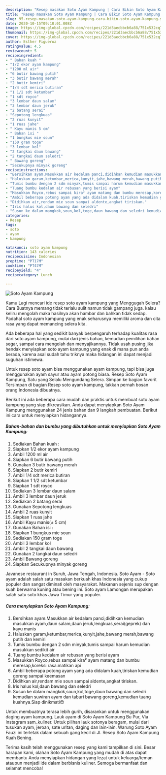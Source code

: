 ```yaml
---
description: "Resep masakan Soto Ayam Kampung | Cara Bikin Soto Ayam Kampung Yang Enak Banget"
title: "Resep masakan Soto Ayam Kampung | Cara Bikin Soto Ayam Kampung Yang Enak Banget"
slug: 95-resep-masakan-soto-ayam-kampung-cara-bikin-soto-ayam-kampung-yang-enak-banget
date: 2020-10-15T09:10:01.008Z
image: https://img-global.cpcdn.com/recipes/221d3aecbbcb6a88/751x532cq70/soto-ayam-kampung-foto-resep-utama.jpg
thumbnail: https://img-global.cpcdn.com/recipes/221d3aecbbcb6a88/751x532cq70/soto-ayam-kampung-foto-resep-utama.jpg
cover: https://img-global.cpcdn.com/recipes/221d3aecbbcb6a88/751x532cq70/soto-ayam-kampung-foto-resep-utama.jpg
author: Esther Figueroa
ratingvalue: 4.5
reviewcount: 5
recipeingredient:
- " Bahan kuah "
- "1/2 ekor ayam kampung"
- "1200 ml air"
- "6 butir bawang putih"
- "3 butir bawang merah"
- "2 butir kemiri"
- "1/4 sdt merica butiran"
- "1 1/2 sdt ketumbar"
- "1 sdt royco"
- "3 lembar daun salam"
- "3 lembar daun jeruk"
- "2 batang serai"
- "Sepotong lengkuas"
- "2 ruas kunyit"
- "1 ruas jahe"
- " Kayu manis 5 cm"
- " Bahan isi "
- "1 bungkus mie soun"
- "150 gram toge"
- "3 lembar kol"
- "2 tangkai daun bawang"
- "2 tangkai daun seledri"
- " Bawang goreng"
- "Secukupnya minyak goreng"
recipeinstructions:
- "Bersihkan ayam.Masukkan air kedalam panci,didihkan kemudian masukkan ayam,daun salam,daun jeruk,lengkuas,serai(geprek) dan kayu manis"
- "Haluskan garam,ketumbar,merica,kunyit,jahe,bawang merah,bawang putih dan kemiri"
- "Tumis bumbu dengan 2 sdm minyak,tumis sampai harum kemudian masukkan sedikit air"
- "Tuang bumbu kedalam air rebusan yang berisi ayam"
- "Masukkan Royco,rebus sampai kira² ayam matang dan bumbu meresap,koreksi rasa.matikan api"
- "Ambil beberapa potong ayam yang ada didalam kuah,tiriskan kemudian goreng sampai keemasan"
- "Didihkan air,rendam mie soun sampai aldente,angkat tiriskan."
- "Iris halus kol,daun bawang dan seledri"
- "Susun ke dalam mangkok,soun,kol,toge,daun bawang dan seledri kemudian suwiran ayam dan taburi bawang goreng,kemudian tuang kuahnya.Siap dinikmati😊"
categories:
- Resep
tags:
- soto
- ayam
- kampung

katakunci: soto ayam kampung 
nutrition: 143 calories
recipecuisine: Indonesian
preptime: "PT17M"
cooktime: "PT47M"
recipeyield: "4"
recipecategory: Lunch

---
```



![Soto Ayam Kampung](https://img-global.cpcdn.com/recipes/221d3aecbbcb6a88/751x532cq70/soto-ayam-kampung-foto-resep-utama.jpg)

Kamu Lagi mencari ide resep soto ayam kampung yang Menggugah Selera? Cara Buatnya memang tidak terlalu sulit namun tidak gampang juga. kalau keliru mengolah maka hasilnya akan hambar dan bahkan tidak sedap. Padahal soto ayam kampung yang enak seharusnya memiliki aroma dan cita rasa yang dapat memancing selera kita.

Ada beberapa hal yang sedikit banyak berpengaruh terhadap kualitas rasa dari soto ayam kampung, mulai dari jenis bahan, kemudian pemilihan bahan segar, sampai cara mengolah dan menyajikannya. Tidak usah pusing jika hendak menyiapkan soto ayam kampung yang enak di mana pun anda berada, karena asal sudah tahu triknya maka hidangan ini dapat menjadi suguhan istimewa.

Untuk resep soto ayam bisa menggunakan ayam kampung, tapi bisa juga menggunakan ayam sayur atau ayam potong biasa. Resep Soto Ayam Kampung, Satu yang Selalu Mengundang Selera. Simpan ke bagian favorit Tersimpan di bagian Resep soto ayam kampung, takkan pernah bosan orang Indonesia dibuatnya.


Berikut ini ada beberapa cara mudah dan praktis untuk membuat soto ayam kampung yang siap dikreasikan. Anda dapat menyiapkan Soto Ayam Kampung menggunakan 24 jenis bahan dan 9 langkah pembuatan. Berikut ini cara untuk menyiapkan hidangannya.

<!--inarticleads1-->

##### Bahan-bahan dan bumbu yang dibutuhkan untuk menyiapkan Soto Ayam Kampung:

1. Sediakan  Bahan kuah :
1. Siapkan 1/2 ekor ayam kampung
1. Ambil 1200 ml air
1. Siapkan 6 butir bawang putih
1. Gunakan 3 butir bawang merah
1. Siapkan 2 butir kemiri
1. Ambil 1/4 sdt merica butiran
1. Siapkan 1 1/2 sdt ketumbar
1. Siapkan 1 sdt royco
1. Sediakan 3 lembar daun salam
1. Ambil 3 lembar daun jeruk
1. Sediakan 2 batang serai
1. Gunakan Sepotong lengkuas
1. Ambil 2 ruas kunyit
1. Siapkan 1 ruas jahe
1. Ambil  Kayu manis(± 5 cm)
1. Gunakan  Bahan isi :
1. Siapkan 1 bungkus mie soun
1. Sediakan 150 gram toge
1. Ambil 3 lembar kol
1. Ambil 2 tangkai daun bawang
1. Gunakan 2 tangkai daun seledri
1. Ambil  Bawang goreng
1. Siapkan Secukupnya minyak goreng


Javanese restaurant in Suruh, Jawa Tengah, Indonesia. Soto Ayam - Soto ayam adalah salah satu masakan berkuah khas Indonesia yang cukup populer dan sangat diminati oleh masyarakat. Makanan sejenis sup dengan kuah berwarna kuning atau bening ini. Soto ayam Lamongan merupakan salah satu soto khas Jawa Timur yang populer. 

<!--inarticleads2-->

##### Cara menyiapkan Soto Ayam Kampung:

1. Bersihkan ayam.Masukkan air kedalam panci,didihkan kemudian masukkan ayam,daun salam,daun jeruk,lengkuas,serai(geprek) dan kayu manis
1. Haluskan garam,ketumbar,merica,kunyit,jahe,bawang merah,bawang putih dan kemiri
1. Tumis bumbu dengan 2 sdm minyak,tumis sampai harum kemudian masukkan sedikit air
1. Tuang bumbu kedalam air rebusan yang berisi ayam
1. Masukkan Royco,rebus sampai kira² ayam matang dan bumbu meresap,koreksi rasa.matikan api
1. Ambil beberapa potong ayam yang ada didalam kuah,tiriskan kemudian goreng sampai keemasan
1. Didihkan air,rendam mie soun sampai aldente,angkat tiriskan.
1. Iris halus kol,daun bawang dan seledri
1. Susun ke dalam mangkok,soun,kol,toge,daun bawang dan seledri kemudian suwiran ayam dan taburi bawang goreng,kemudian tuang kuahnya.Siap dinikmati😊


Untuk membuatnya terasa lebih gurih, disarankan untuk menggunakan daging ayam kampung. Lauk ayam di Soto Ayam Kampung Bu Pur, Via Instagram sam_kuliner. Untuk pilihan lauk sotonya beragam, mulai dari tusukan ayam, jeroan, sate uritan, daging dan lain-lain. Warung Soto Ayam Fauzi ini terletak dalam sebuah gang kecil di Jl. Resep Soto Ayam Kampung Kuah Bening. 

Terima kasih telah menggunakan resep yang kami tampilkan di sini. Besar harapan kami, olahan Soto Ayam Kampung yang mudah di atas dapat membantu Anda menyiapkan hidangan yang lezat untuk keluarga/teman ataupun menjadi ide dalam berbisnis kuliner. Semoga bermanfaat dan selamat mencoba!
